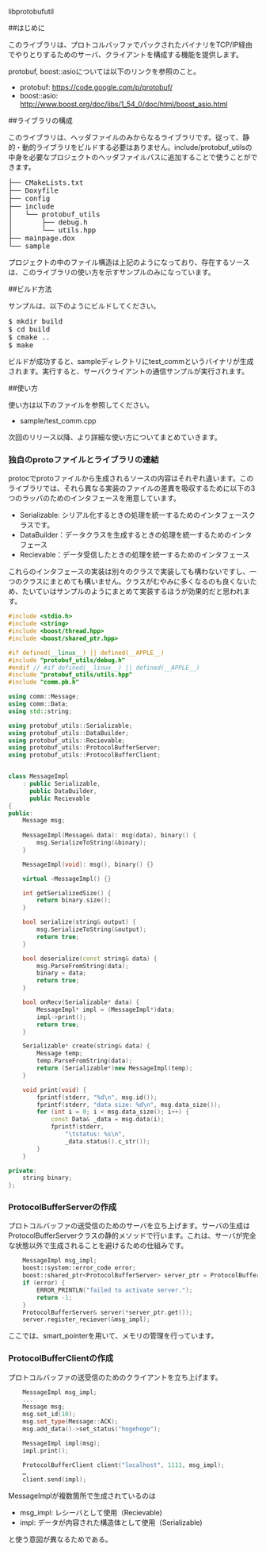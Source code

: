 libprotobufutil

##はじめに

このライブラリは、プロトコルバッファでパックされたバイナリをTCP/IP経由でやりとりするためのサーバ、クライアントを構成する機能を提供します。

protobuf, boost::asioについては以下のリンクを参照のこと。

* protobuf: https://code.google.com/p/protobuf/
* boost::asio: http://www.boost.org/doc/libs/1_54_0/doc/html/boost_asio.html

##ライブラリの構成

このライブラリは、ヘッダファイルのみからなるライブラリです。従って、静的・動的ライブラリをビルドする必要はありません。include/protobuf_utilsの中身を必要なプロジェクトのヘッダファイルパスに追加することで使うことができます。

<pre>
├── CMakeLists.txt
├── Doxyfile
├── config
├── include
│   └── protobuf_utils
│       ├── debug.h
│       └── utils.hpp
├── mainpage.dox
└── sample
</pre>

プロジェクトの中のファイル構造は上記のようになっており、存在するソースは、このライブラリの使い方を示すサンプルのみになっています。

</pre>

##ビルド方法

サンプルは、以下のようにビルドしてください。

<pre>
$ mkdir build
$ cd build
$ cmake ..
$ make
</pre>

ビルドが成功すると、sampleディレクトリにtest_commというバイナリが生成されます。実行すると、サーバクライアントの通信サンプルが実行されます。

##使い方

使い方は以下のファイルを参照してください。

* sample/test_comm.cpp

次回のリリース以降、より詳細な使い方についてまとめていきます。

### 独自のprotoファイルとライブラリの連結

protocでprotoファイルから生成されるソースの内容はそれぞれ違います。このライブラリでは、それら異なる実装のファイルの差異を吸収するために以下の3つのラッパのためのインタフェースを用意しています。
 
* Serializable: シリアル化するときの処理を統一するためのインタフェースクラスです。
* DataBuilder：データクラスを生成するときの処理を統一するためのインタフェース
* Recievable：データ受信したときの処理を統一するためのインタフェース

これらのインタフェースの実装は別々のクラスで実装しても構わないですし、一つのクラスにまとめても構いません。クラスがむやみに多くなるのも良くないため、たいていはサンプルのようにまとめて実装するほうが効果的だと思われます。

```test_comm.cpp
#include <stdio.h>
#include <string>
#include <boost/thread.hpp>
#include <boost/shared_ptr.hpp>

#if defined(__linux__) || defined(__APPLE__)
#include "protobuf_utils/debug.h"
#endif // #if defined(__linux__) || defined(__APPLE__)
#include "protobuf_utils/utils.hpp"
#include "comm.pb.h"

using comm::Message;
using comm::Data;
using std::string;

using protobuf_utils::Serializable;
using protobuf_utils::DataBuilder;
using protobuf_utils::Recievable;
using protobuf_utils::ProtocolBufferServer;
using protobuf_utils::ProtocolBufferClient;


class MessageImpl
	: public Serializable, 
	  public DataBuilder, 
	  public Recievable 
{
public:
	Message msg;
	
	MessageImpl(Message& data): msg(data), binary() {
		msg.SerializeToString(&binary);
	}

	MessageImpl(void): msg(), binary() {}

	virtual ~MessageImpl() {}

	int getSerializedSize() {
		return binary.size();
	}

	bool serialize(string& output) {
		msg.SerializeToString(&output);
		return true;
	}

	bool deserialize(const string& data) {
		msg.ParseFromString(data);
		binary = data;
		return true;
	}

	bool onRecv(Serializable* data) {
		MessageImpl* impl = (MessageImpl*)data;
		impl->print();
		return true;
	}

	Serializable* create(string& data) {
		Message temp;
		temp.ParseFromString(data);
		return (Serializable*)new MessageImpl(temp);
	}

	void print(void) {
		fprintf(stderr, "%d\n", msg.id());
		fprintf(stderr, "data size: %d\n", msg.data_size());
		for (int i = 0; i < msg.data_size(); i++) {
			const Data& _data = msg.data(i);
			fprintf(stderr,
				"\tstatus: %s\n", 
				_data.status().c_str());
		}
	}

private:
	string binary;
};
```

### ProtocolBufferServerの作成

プロトコルバッファの送受信のためのサーバを立ち上げます。サーバの生成はProtocolBufferServerクラスの静的メソッドで行います。これは、サーバが完全な状態以外で生成されることを避けるための仕組みです。

```test_comm.cpp
	MessageImpl msg_impl;
	boost::system::error_code error;
	boost::shared_ptr<ProtocolBufferServer> server_ptr = ProtocolBufferServer::create(1111, msg_impl, error);
	if (error) {
		ERROR_PRINTLN("failed to activate server.");
		return -1;
	}
	ProtocolBufferServer& server(*server_ptr.get());	
	server.register_reciever(&msg_impl);
```

ここでは、smart_pointerを用いて、メモリの管理を行っています。

### ProtocolBufferClientの作成

プロトコルバッファの送受信のためのクライアントを立ち上げます。

```main.cpp
	MessageImpl msg_impl;
	...
	Message msg;
	msg.set_id(10);
	msg.set_type(Message::ACK);
	msg.add_data()->set_status("hogehoge");

	MessageImpl impl(msg);
	impl.print();

	ProtocolBufferClient client("localhost", 1111, msg_impl);
	…
	client.send(impl);
```

MessageImplが複数箇所で生成されているのは

* msg_impl: レシーバとして使用（Recievable)
* impl: データが内容された構造体として使用（Serializable)

と使う意図が異なるためである。




